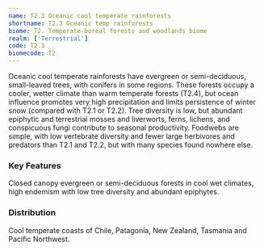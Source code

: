 ```yaml
---
name: T2.3 Oceanic cool temperate rainforests
shortname: T2.3 Oceanic temp rainforests
biome: T2. Temperate-boreal forests and woodlands biome
realm: ['Terrestrial']
code: T2.3
biomecode: T2
---
```


Oceanic cool temperate rainforests have evergreen or semi-deciduous, small-leaved trees, with conifers in some regions. These forests occupy a cooler, wetter climate than warm temperate forests (T2.4), but ocean influence promotes very high precipitation and limits persistence of winter snow (compared with T2.1 or T2.2). Tree diversity is low, but abundant epiphytic and terrestrial mosses and liverworts, ferns, lichens, and conspicuous fungi contribute to seasonal productivity. Foodwebs are simple, with low vertebrate diversity and fewer large herbivores and predators than T2.1 and T2.2, but with many species found nowhere else.

### Key Features

Closed canopy evergreen or semi-deciduous forests in cool wet climates, high endemism with low tree diversity and abundant epiphytes.

### Distribution

Cool temperate coasts of Chile, Patagonia, New Zealand, Tasmania and Pacific Northwest.
